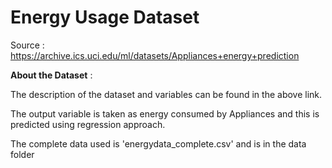 # Energy Usage Dataset

Source : https://archive.ics.uci.edu/ml/datasets/Appliances+energy+prediction

**About the Dataset** :

The description of the dataset and variables can be found in the above link.

The output variable is taken as energy consumed by Appliances and this is predicted using regression approach.

The complete data used is 'energydata_complete.csv' and is in the data folder

